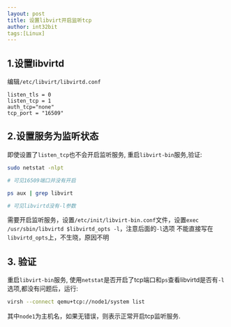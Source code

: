 ```yaml
---
layout: post
title: 设置libvirt开启监听tcp
author: int32bit
tags:[Linux]
---
```


## 1.设置libvirtd

编辑`/etc/libvirt/libvirtd.conf`

```
listen_tls = 0
listen_tcp = 1
auth_tcp="none"
tcp_port = "16509"
```

## 2.设置服务为监听状态

即使设置了`listen_tcp`也不会开启监听服务, 重启`libvirt-bin`服务,验证:

```bash
sudo netstat -nlpt 

# 可见16509端口并没有开启

ps aux | grep libvirt

# 可见libvirtd没有-l参数

```

需要开启监听服务，设置`/etc/init/libvirt-bin.conf`文件，设置`exec /usr/sbin/libvirtd $libvirtd_opts -l`，注意后面的`-l`选项
不能直接写在`libvirtd_opts`上，不生晓，原因不明

## 3. 验证

重启`libvirt-bin`服务, 使用`netstat`是否开启了tcp端口和`ps`查看libvirtd是否有`-l`选项,都没有问题后，运行:

```bash
virsh --connect qemu+tcp://node1/system list
```

其中`node1`为主机名，如果无错误，则表示正常开启tcp监听服务.
